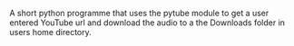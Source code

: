 A short python programme that uses the pytube module to get a user entered YouTube url and download the audio to a the Downloads folder in users home directory. 
